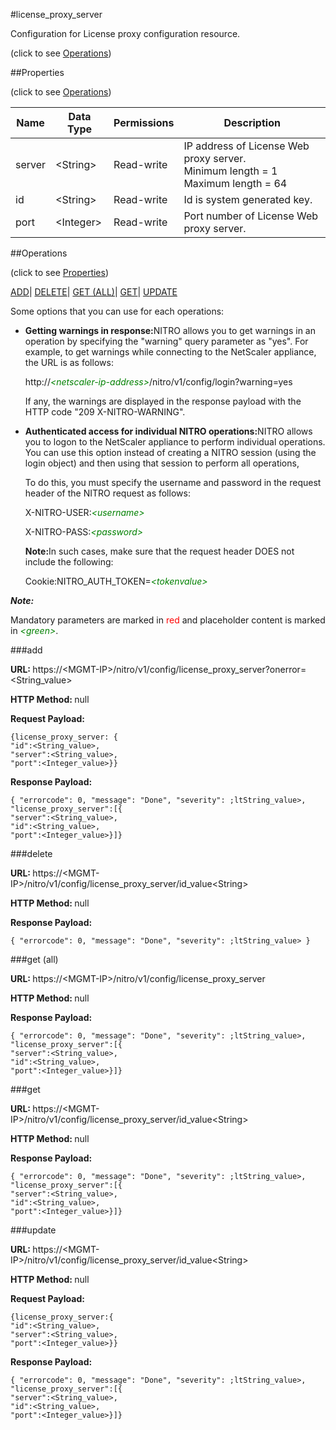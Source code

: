 #license_proxy_server



Configuration for License proxy configuration resource.

<span>(click to see [Operations](#operations))</span>



##Properties 

<span>(click to see [Operations](#operations))</span>





<table><thead><tr><th>Name</th><th>Data Type</th><th>Permissions</th><th>Description</th></tr></thead><tbody><tr><td>server</td><td>&lt;String></td><td>Read-write</td><td>IP address of License Web proxy server.<br>Minimum length = 1<br>Maximum length = 64</td></tr><tr><td>id</td><td>&lt;String></td><td>Read-write</td><td>Id is system generated key.</td></tr><tr><td>port</td><td>&lt;Integer></td><td>Read-write</td><td>Port number of License Web proxy server.</td></tr></tbody></table>

##Operations 

<span>(click to see [Properties](#properties))</span>





[ADD](#add)| [DELETE](#delete)| [GET (ALL)](#get-all)| [GET](#get)| [UPDATE](#update)





Some options that you can use for each operations:

<ul><li><p><b>Getting warnings in response:</b>NITRO allows you to get warnings in an operation by specifying the "warning" query parameter as "yes". For example, to get warnings while connecting to the NetScaler appliance, the URL is as follows:</p><p>http://<span style="color:green;font-style:italic;">&lt;netscaler-ip-address&gt;</span>/nitro/v1/config/login?warning=yes</p><p>If any, the warnings are displayed in the response payload with the HTTP code "209 X-NITRO-WARNING".</p></li><li><p><b>Authenticated access for individual NITRO operations:</b>NITRO allows you to logon to the NetScaler appliance to perform individual operations. You can use this option instead of creating a NITRO session (using the login object) and then using that session to perform all operations,</p><p>To do this, you must specify the username and password in the request header of the NITRO request as follows:</p><p>X-NITRO-USER:<span style="color:green;font-style:italic;">&lt;username&gt;</span></p><p>X-NITRO-PASS:<span style="color:green;font-style:italic;">&lt;password&gt;</span></p><p><b>Note:</b>In such cases, make sure that the request header DOES not include the following:</p><p>Cookie:NITRO_AUTH_TOKEN=<span style="color:green;font-style:italic;">&lt;tokenvalue&gt;</span></p></li></ul>







***Note:*** 

Mandatory parameters are marked in <span style="color:#FF0000;">red</span> and placeholder content is marked in <span style="color:green;font-style:italic">&lt;green&gt;</span>.



###add







<b>URL: </b>https://&lt;MGMT-IP&gt;/nitro/v1/config/license_proxy_server?onerror=&lt;String_value&gt;

<b>HTTP Method: </b>null

<b>Request Payload: </b>
```
{license_proxy_server: {
"id":<String_value>,
"server":<String_value>,
"port":<Integer_value>}}
```

<b>Response Payload: </b>
```
{ "errorcode": 0, "message": "Done", "severity": ;ltString_value>, "license_proxy_server":[{
"server":<String_value>,
"id":<String_value>,
"port":<Integer_value>}]}
```







###delete







<b>URL: </b>https://&lt;MGMT-IP&gt;/nitro/v1/config/license_proxy_server/id_value&lt;String&gt;

<b>HTTP Method: </b>null

<b>Response Payload: </b>
```
{ "errorcode": 0, "message": "Done", "severity": ;ltString_value> }
```







###get (all)







<b>URL: </b>https://&lt;MGMT-IP&gt;/nitro/v1/config/license_proxy_server

<b>HTTP Method: </b>null

<b>Response Payload: </b>
```
{ "errorcode": 0, "message": "Done", "severity": ;ltString_value>, "license_proxy_server":[{
"server":<String_value>,
"id":<String_value>,
"port":<Integer_value>}]}
```







###get







<b>URL: </b>https://&lt;MGMT-IP&gt;/nitro/v1/config/license_proxy_server/id_value&lt;String&gt;

<b>HTTP Method: </b>null

<b>Response Payload: </b>
```
{ "errorcode": 0, "message": "Done", "severity": ;ltString_value>, "license_proxy_server":[{
"server":<String_value>,
"id":<String_value>,
"port":<Integer_value>}]}
```







###update







<b>URL: </b>https://&lt;MGMT-IP&gt;/nitro/v1/config/license_proxy_server/id_value&lt;String&gt;

<b>HTTP Method: </b>null

<b>Request Payload: </b>
```
{license_proxy_server:{
"id":<String_value>,
"server":<String_value>,
"port":<Integer_value>}}
```

<b>Response Payload: </b>
```
{ "errorcode": 0, "message": "Done", "severity": ;ltString_value>, "license_proxy_server":[{
"server":<String_value>,
"id":<String_value>,
"port":<Integer_value>}]}
```







